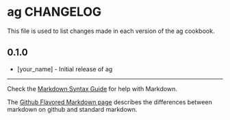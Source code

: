 ag CHANGELOG
============

This file is used to list changes made in each version of the ag cookbook.

0.1.0
-----
- [your_name] - Initial release of ag

- - -
Check the [Markdown Syntax Guide](http://daringfireball.net/projects/markdown/syntax) for help with Markdown.

The [Github Flavored Markdown page](http://github.github.com/github-flavored-markdown/) describes the differences between markdown on github and standard markdown.
